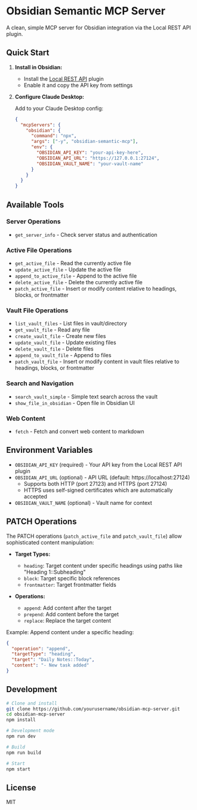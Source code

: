 # Obsidian Semantic MCP Server

A clean, simple MCP server for Obsidian integration via the Local REST API plugin.

## Quick Start

1. **Install in Obsidian:**
   - Install the [Local REST API](https://github.com/coddingtonbear/obsidian-local-rest-api) plugin
   - Enable it and copy the API key from settings

2. **Configure Claude Desktop:**
   
   Add to your Claude Desktop config:
   ```json
   {
     "mcpServers": {
       "obsidian": {
         "command": "npx",
         "args": ["-y", "obsidian-semantic-mcp"],
         "env": {
           "OBSIDIAN_API_KEY": "your-api-key-here",
           "OBSIDIAN_API_URL": "https://127.0.0.1:27124",
           "OBSIDIAN_VAULT_NAME": "your-vault-name"
         }
       }
     }
   }
   ```

## Available Tools

### Server Operations
- `get_server_info` - Check server status and authentication

### Active File Operations
- `get_active_file` - Read the currently active file
- `update_active_file` - Update the active file
- `append_to_active_file` - Append to the active file
- `delete_active_file` - Delete the currently active file
- `patch_active_file` - Insert or modify content relative to headings, blocks, or frontmatter

### Vault File Operations
- `list_vault_files` - List files in vault/directory
- `get_vault_file` - Read any file
- `create_vault_file` - Create new files
- `update_vault_file` - Update existing files
- `delete_vault_file` - Delete files
- `append_to_vault_file` - Append to files
- `patch_vault_file` - Insert or modify content in vault files relative to headings, blocks, or frontmatter

### Search and Navigation
- `search_vault_simple` - Simple text search across the vault
- `show_file_in_obsidian` - Open file in Obsidian UI

### Web Content
- `fetch` - Fetch and convert web content to markdown

## Environment Variables

- `OBSIDIAN_API_KEY` (required) - Your API key from the Local REST API plugin
- `OBSIDIAN_API_URL` (optional) - API URL (default: https://localhost:27124)
  - Supports both HTTP (port 27123) and HTTPS (port 27124)
  - HTTPS uses self-signed certificates which are automatically accepted
- `OBSIDIAN_VAULT_NAME` (optional) - Vault name for context

## PATCH Operations

The PATCH operations (`patch_active_file` and `patch_vault_file`) allow sophisticated content manipulation:

- **Target Types:**
  - `heading`: Target content under specific headings using paths like "Heading 1::Subheading"
  - `block`: Target specific block references
  - `frontmatter`: Target frontmatter fields

- **Operations:**
  - `append`: Add content after the target
  - `prepend`: Add content before the target
  - `replace`: Replace the target content

Example: Append content under a specific heading:
```json
{
  "operation": "append",
  "targetType": "heading",
  "target": "Daily Notes::Today",
  "content": "- New task added"
}
```

## Development

```bash
# Clone and install
git clone https://github.com/yourusername/obsidian-mcp-server.git
cd obsidian-mcp-server
npm install

# Development mode
npm run dev

# Build
npm run build

# Start
npm start
```

## License

MIT